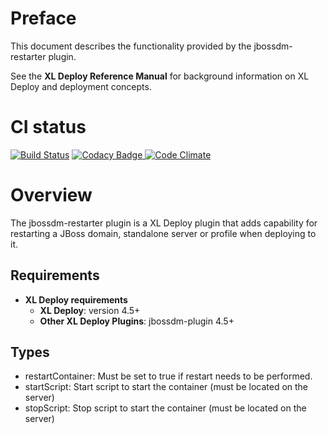 # Preface #

This document describes the functionality provided by the jbossdm-restarter plugin.

See the **XL Deploy Reference Manual** for background information on XL Deploy and deployment concepts.

# CI status #

[![Build Status][xld-jbossdm-restarter-plugin-travis-image]][xld-jbossdm-restarter-plugin-travis-url]
[![Codacy Badge][xld-jbossdm-restarter-plugin-codacy-image] ][xld-jbossdm-restarter-plugin-codacy-url]
[![Code Climate][xld-jbossdm-restarter-plugin-code-climate-image] ][xld-jbossdm-restarter-plugin-code-climate-url]

[xld-jbossdm-restarter-plugin-travis-image]: https://travis-ci.org/xebialabs-community/xld-jbossdm-restarter-plugin.svg?branch=master
[xld-jbossdm-restarter-plugin-travis-url]: https://travis-ci.org/xebialabs-community/xld-jbossdm-restarter-plugin
[xld-jbossdm-restarter-plugin-codacy-image]: https://api.codacy.com/project/badge/Grade/0c1d76f521374e819f37e40ab6132e7b
[xld-jbossdm-restarter-plugin-codacy-url]: https://www.codacy.com/app/joris-dewinne/xld-jbossdm-restarter-plugin
[xld-jbossdm-restarter-plugin-code-climate-image]: https://codeclimate.com/github/xebialabs-community/xld-jbossdm-restarter-plugin/badges/gpa.svg
[xld-jbossdm-restarter-plugin-code-climate-url]: https://codeclimate.com/github/xebialabs-community/xld-jbossdm-restarter-plugin



# Overview #

The jbossdm-restarter plugin is a XL Deploy plugin that adds capability for restarting a JBoss domain, standalone server or profile when deploying to it.

## Requirements

* **XL Deploy requirements**
	* **XL Deploy**: version 4.5+
	* **Other XL Deploy Plugins**: jbossdm-plugin 4.5+

## Types ##

+ restartContainer: Must be set to true if restart needs to be performed.
+ startScript: Start script to start the container (must be located on the server)
+ stopScript: Stop script to start the container (must be located on the server)
